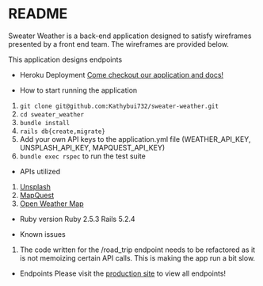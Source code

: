 # README

Sweater Weather is a back-end application designed to satisfy wireframes presented by a front end team. The wireframes are provided below.

This application designs endpoints

* Heroku Deployment
[Come checkout our application and docs!](https://sweater-weather-732.herokuapp.com/)

* How to start running the application
1. `git clone git@github.com:Kathybui732/sweater-weather.git`
1. `cd sweater_weather`
1. `bundle install`
1. `rails db{create,migrate}`
1. Add your own API keys to the application.yml file (WEATHER_API_KEY, UNSPLASH_API_KEY, MAPQUEST_API_KEY)
1. `bundle exec rspec` to run the test suite

* APIs utilized
1. [Unsplash](https://api.unsplash.com/)
1. [MapQuest](http://open.mapquestapi.com)
1. [Open Weather Map](https://api.openweathermap.org)

* Ruby version
Ruby 2.5.3
Rails 5.2.4

* Known issues
1. The code written for the /road_trip endpoint needs to be refactored as it is not memoizing certain API calls. This is making the app run a bit slow.

* Endpoints
Please visit the [production site](https://sweater-weather-732.herokuapp.com/) to view all endpoints!
